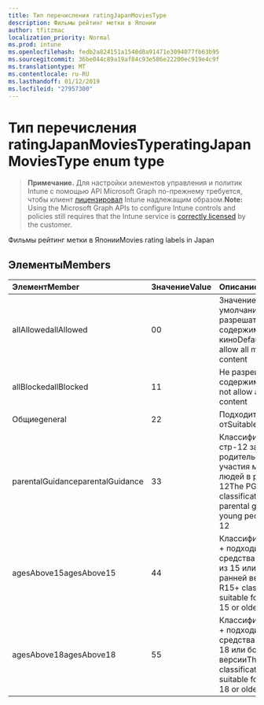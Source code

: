 ```yaml
---
title: Тип перечисления ratingJapanMoviesType
description: Фильмы рейтинг метки в Японии
author: tfitzmac
localization_priority: Normal
ms.prod: intune
ms.openlocfilehash: fedb2a824151a1548d8a91471e3094077fb63b95
ms.sourcegitcommit: 36be044c89a19af84c93e586e22200ec919e4c9f
ms.translationtype: MT
ms.contentlocale: ru-RU
ms.lasthandoff: 01/12/2019
ms.locfileid: "27957300"
---
```

# <a name="ratingjapanmoviestype-enum-type"></a><span data-ttu-id="f0796-103">Тип перечисления ratingJapanMoviesType</span><span class="sxs-lookup"><span data-stu-id="f0796-103">ratingJapanMoviesType enum type</span></span>

> <span data-ttu-id="f0796-104">**Примечание.** Для настройки элементов управления и политик Intune с помощью API Microsoft Graph по-прежнему требуется, чтобы клиент [лицензировал](https://go.microsoft.com/fwlink/?linkid=839381) Intune надлежащим образом.</span><span class="sxs-lookup"><span data-stu-id="f0796-104">**Note:** Using the Microsoft Graph APIs to configure Intune controls and policies still requires that the Intune service is [correctly licensed](https://go.microsoft.com/fwlink/?linkid=839381) by the customer.</span></span>

<span data-ttu-id="f0796-105">Фильмы рейтинг метки в Японии</span><span class="sxs-lookup"><span data-stu-id="f0796-105">Movies rating labels in Japan</span></span>
## <a name="members"></a><span data-ttu-id="f0796-106">Элементы</span><span class="sxs-lookup"><span data-stu-id="f0796-106">Members</span></span>
|<span data-ttu-id="f0796-107">Элемент</span><span class="sxs-lookup"><span data-stu-id="f0796-107">Member</span></span>|<span data-ttu-id="f0796-108">Значение</span><span class="sxs-lookup"><span data-stu-id="f0796-108">Value</span></span>|<span data-ttu-id="f0796-109">Описание</span><span class="sxs-lookup"><span data-stu-id="f0796-109">Description</span></span>|
|:---|:---|:---|
|<span data-ttu-id="f0796-110">allAllowed</span><span class="sxs-lookup"><span data-stu-id="f0796-110">allAllowed</span></span>|<span data-ttu-id="f0796-111">0</span><span class="sxs-lookup"><span data-stu-id="f0796-111">0</span></span>|<span data-ttu-id="f0796-112">Значение по умолчанию, разрешать все содержимое кино</span><span class="sxs-lookup"><span data-stu-id="f0796-112">Default value, allow all movies content</span></span>|
|<span data-ttu-id="f0796-113">allBlocked</span><span class="sxs-lookup"><span data-stu-id="f0796-113">allBlocked</span></span>|<span data-ttu-id="f0796-114">1</span><span class="sxs-lookup"><span data-stu-id="f0796-114">1</span></span>|<span data-ttu-id="f0796-115">Не разрешать любое содержимое кино</span><span class="sxs-lookup"><span data-stu-id="f0796-115">Do not allow any movies content</span></span>|
|<span data-ttu-id="f0796-116">Общие</span><span class="sxs-lookup"><span data-stu-id="f0796-116">general</span></span>|<span data-ttu-id="f0796-117">2</span><span class="sxs-lookup"><span data-stu-id="f0796-117">2</span></span>|<span data-ttu-id="f0796-118">Подходит для всех от</span><span class="sxs-lookup"><span data-stu-id="f0796-118">Suitable for all ages</span></span>|
|<span data-ttu-id="f0796-119">parentalGuidance</span><span class="sxs-lookup"><span data-stu-id="f0796-119">parentalGuidance</span></span>|<span data-ttu-id="f0796-120">3</span><span class="sxs-lookup"><span data-stu-id="f0796-120">3</span></span>|<span data-ttu-id="f0796-121">Классификация стр-12 запрашивает родительского участия молодых людей в разделе 12</span><span class="sxs-lookup"><span data-stu-id="f0796-121">The PG-12 classification requests parental guidance for young people under 12</span></span>|
|<span data-ttu-id="f0796-122">agesAbove15</span><span class="sxs-lookup"><span data-stu-id="f0796-122">agesAbove15</span></span>|<span data-ttu-id="f0796-123">4</span><span class="sxs-lookup"><span data-stu-id="f0796-123">4</span></span>|<span data-ttu-id="f0796-124">Классификация R15 + подходит для средства просмотра из 15 или более ранней версии</span><span class="sxs-lookup"><span data-stu-id="f0796-124">The R15+ classification is suitable for viewers of 15 or older</span></span>|
|<span data-ttu-id="f0796-125">agesAbove18</span><span class="sxs-lookup"><span data-stu-id="f0796-125">agesAbove18</span></span>|<span data-ttu-id="f0796-126">5</span><span class="sxs-lookup"><span data-stu-id="f0796-126">5</span></span>|<span data-ttu-id="f0796-127">Классификация R18 + подходит для средства просмотра 18 или более ранней версии</span><span class="sxs-lookup"><span data-stu-id="f0796-127">The R18+ classification is suitable for viewers of 18 or older</span></span>|



